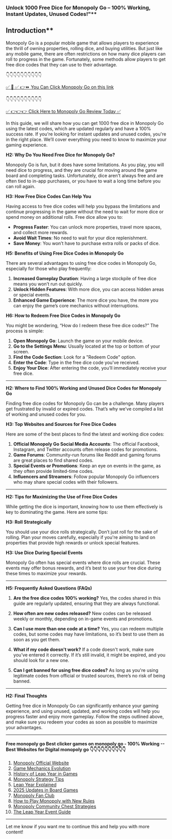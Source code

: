 ### Unlock 1000 Free Dice for Monopoly Go – 100% Working, Instant Updates, Unused Codes!"**

## Introduction**

Monopoly Go is a popular mobile game that allows players to experience the thrill of owning properties, rolling dice, and buying utilities. But just like any mobile game, there are often restrictions on how many dice players can roll to progress in the game. Fortunately, some methods allow players to get free dice codes that they can use to their advantage.

 👇👇👇👇👇👇👇👇👇👇

[✅ 📌 ✅ 👉⏩ You Can Click Monopoly Go on this link](https://sthcodes.com/monopoly-go/)

 👇👇👇👇👇👇👇👇👇👇

[✅ 👉👉👉 Click Here to Monopoly Go Review  Today ✅](https://sthcodes.com/monopoly-go/)

In this guide, we will share how you can get 1000 free dice in Monopoly Go using the latest codes, which are updated regularly and have a 100% success rate. If you're looking for instant updates and unused codes, you're in the right place. We’ll cover everything you need to know to maximize your gaming experience.

**H2: Why Do You Need Free Dice for Monopoly Go?**

Monopoly Go is fun, but it does have some limitations. As you play, you will need dice to progress, and they are crucial for moving around the game board and completing tasks. Unfortunately, dice aren't always free and are often tied to in-app purchases, or you have to wait a long time before you can roll again. 

**H3: How Free Dice Codes Can Help You**

Having access to free dice codes will help you bypass the limitations and continue progressing in the game without the need to wait for more dice or spend money on additional rolls. Free dice allow you to:

- **Progress Faster**: You can unlock more properties, travel more spaces, and collect more rewards.
- **Avoid Wait Times**: No need to wait for your dice replenishment.
- **Save Money**: You won’t have to purchase extra rolls or packs of dice.

**H5: Benefits of Using Free Dice Codes in Monopoly Go**

There are several advantages to using free dice codes in Monopoly Go, especially for those who play frequently:

1. **Increased Gameplay Duration**: Having a large stockpile of free dice means you won’t run out quickly.
2. **Unlock Hidden Features**: With more dice, you can access hidden areas or special events.
3. **Enhanced Game Experience**: The more dice you have, the more you can enjoy the game’s core mechanics without interruptions.

**H6: How to Redeem Free Dice Codes in Monopoly Go**

You might be wondering, “How do I redeem these free dice codes?” The process is simple:

1. **Open Monopoly Go**: Launch the game on your mobile device.
2. **Go to the Settings Menu**: Usually located at the top or bottom of your screen.
3. **Find the Code Section**: Look for a "Redeem Code" option.
4. **Enter the Code**: Type in the free dice code you've received.
5. **Enjoy Your Dice**: After entering the code, you’ll immediately receive your free dice.

---

**H2: Where to Find 100% Working and Unused Dice Codes for Monopoly Go**

Finding free dice codes for Monopoly Go can be a challenge. Many players get frustrated by invalid or expired codes. That’s why we’ve compiled a list of working and unused codes for you.

**H3: Top Websites and Sources for Free Dice Codes**

Here are some of the best places to find the latest and working dice codes:

1. **Official Monopoly Go Social Media Accounts**: The official Facebook, Instagram, and Twitter accounts often release codes for promotions.
2. **Game Forums**: Community-run forums like Reddit and gaming forums are great places to find shared codes.
3. **Special Events or Promotions**: Keep an eye on events in the game, as they often provide limited-time codes.
4. **Influencers and Streamers**: Follow popular Monopoly Go influencers who may share special codes with their followers.

---

**H2: Tips for Maximizing the Use of Free Dice Codes**

While getting the dice is important, knowing how to use them effectively is key to dominating the game. Here are some tips:

**H3: Roll Strategically**

You should use your dice rolls strategically. Don’t just roll for the sake of rolling. Plan your moves carefully, especially if you're aiming to land on properties that provide high rewards or unlock special features.

**H3: Use Dice During Special Events**

Monopoly Go often has special events where dice rolls are crucial. These events may offer bonus rewards, and it’s best to use your free dice during these times to maximize your rewards.

---

**H5: Frequently Asked Questions (FAQs)**

1. **Are the free dice codes 100% working?**
   Yes, the codes shared in this guide are regularly updated, ensuring that they are always functional.

2. **How often are new codes released?**
   New codes can be released weekly or monthly, depending on in-game events and promotions.

3. **Can I use more than one code at a time?**
   Yes, you can redeem multiple codes, but some codes may have limitations, so it’s best to use them as soon as you get them.

4. **What if my code doesn't work?**
   If a code doesn't work, make sure you’ve entered it correctly. If it’s still invalid, it might be expired, and you should look for a new one.

5. **Can I get banned for using free dice codes?**
   As long as you're using legitimate codes from official or trusted sources, there’s no risk of being banned.

---

**H2: Final Thoughts**

Getting free dice in Monopoly Go can significantly enhance your gaming experience, and using unused, updated, and working codes will help you progress faster and enjoy more gameplay. Follow the steps outlined above, and make sure you redeem your codes as soon as possible to maximize your advantages. 

---

 #### Free monopoly go Best clicker games on monopoly go - 100% Working --**Best Websites for Digital monopoly go** 👇👇👇👇👇👇👇👇👇👇

1. [Monopoly Official Website](https://sthcodes.com/monopoly-go/)
2. [Game Mechanics Evolution](https://sthcodes.com/monopoly-go/)
3. [History of Leap Year in Games](https://sthcodes.com/monopoly-go/)
4. [Monopoly Strategy Tips](https://sthcodes.com/monopoly-go/)
5. [Leap Year Explained](https://sthcodes.com/monopoly-go/)
6. [2025 Updates in Board Games](https://sthcodes.com/monopoly-go/)
7. [Monopoly Fan Club](https://sthcodes.com/monopoly-go/)
8. [How to Play Monopoly with New Rules](https://sthcodes.com/monopoly-go/)
9. [Monopoly Community Chest Strategies](https://sthcodes.com/monopoly-go/)
10. [The Leap Year Event Guide](https://sthcodes.com/monopoly-go/)

---

Let me know if you want me to continue this and help you with more content!
